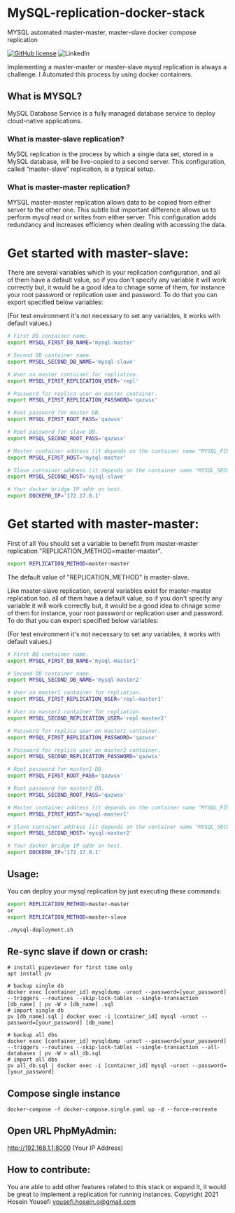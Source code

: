 # MySQL-replication-docker-stack
MYSQL automated master-master, master-slave docker compose replication


[![GitHub license](https://img.shields.io/github/license/hosein-yousefii/MySQL-replication-docker-stack)](https://github.com/hosein-yousefii/MySQL-replication-docker-stack/blob/master/LICENSE)
![LinkedIn](https://shields.io/badge/style-hoseinyousefii-black?logo=linkedin&label=LinkedIn&link=https://www.linkedin.com/in/hoseinyousefi)


Implementing a master-master or master-slave mysql replication is always a challenge. I Automated this process by using docker containers.

## What is MYSQL?

MySQL Database Service is a fully managed database service to deploy cloud-native applications.

### What is master-slave replication?

MySQL replication is the process by which a single data set, stored in a MySQL database, will be live-copied to a second server. This configuration, called “master-slave” replication, is a typical setup.

### What is master-master replication?

MYSQL master-master replication allows data to be copied from either server to the other one. This subtle but important difference allows us to perform mysql read or writes from either server. This configuration adds redundancy and increases efficiency when dealing with accessing the data.

# Get started with master-slave:

There are several variables which is your replication configuration, and all of them have a default value, so if you don't specify any variable it will work correctly but, it would be a good idea to chnage some of them, for instance your root password or replication user and password. To do that you can export specified below variables:

(For test environment it's not necessary to set any variables, it works with default values.)

```bash
# First DB container name.
export MYSQL_FIRST_DB_NAME='mysql-master'

# Second DB container name.
export MYSQL_SECOND_DB_NAME='mysql-slave'

# User on master container for repliation.
export MYSQL_FIRST_REPLICATION_USER='repl'

# Password for replica user on master container.
export MYSQL_FIRST_REPLICATION_PASSWORD='qazwsx'

# Root password for master DB.
export MYSQL_FIRST_ROOT_PASS='qazwsx'

# Root password for slave DB.
export MYSQL_SECOND_ROOT_PASS='qazwsx'

# Master container address (it depends on the container name "MYSQL_FIRST_DB_NAME" and should be same. You can specify IP addr instead "NOT RECOMMENDED").
export MYSQL_FIRST_HOST='mysql-master'

# Slave container address (it depends on the container name "MYSQL_SECOND_DB_NAME" and should be same. You can specify IP addr instead "NOT RECOMMENDED").
export MYSQL_SECOND_HOST='mysql-slave'

# Your docker bridge IP addr on host.
export DOCKER0_IP='172.17.0.1'

```

# Get started with master-master:

First of all You should set a variable to benefit from master-master replication "REPLICATION_METHOD=master-master".

```bash
export REPLICATION_METHOD=master-master
```

The default value of "REPLICATION_METHOD" is master-slave.

Like master-slave replication, several variables exist for master-master replication too. all of them have a default value, so if you don't specify any variable it will work correctly but, it would be a good idea to chnage some of them for instance, your root password or replication user and password. To do that you can export specified below variables:

(For test environment it's not necessary to set any variables, it works with default values.)

```bash
# First DB container name.
export MYSQL_FIRST_DB_NAME='mysql-master1'

# Second DB container name.
export MYSQL_SECOND_DB_NAME='mysql-master2'

# User on master1 container for repliation.
export MYSQL_FIRST_REPLICATION_USER='repl-master1'

# User on master2 container for repliation.
export MYSQL_SECOND_REPLICATION_USER='repl-master2'

# Password for replica user on master1 container.
export MYSQL_FIRST_REPLICATION_PASSWORD='qazwsx'

# Password for replica user on master2 container.
export MYSQL_SECOND_REPLICATION_PASSWORD='qazwsx'

# Root password for master1 DB.
export MYSQL_FIRST_ROOT_PASS='qazwsx'

# Root password for master2 DB.
export MYSQL_SECOND_ROOT_PASS='qazwsx'

# Master container address (it depends on the container name "MYSQL_FIRST_DB_NAME" and should be same. You can specify IP addr instead "NOT RECOMMENDED").
export MYSQL_FIRST_HOST='mysql-master1'

# Slave container address (it depends on the container name "MYSQL_SECOND_DB_NAME" and should be same. You can specify IP addr instead "NOT RECOMMENDED").
export MYSQL_SECOND_HOST='mysql-master2'

# Your docker bridge IP addr on host.
export DOCKER0_IP='172.17.0.1'

```
## Usage:

You can deploy your mysql replication by just executing these commands:

```bash
export REPLICATION_METHOD=master-master
or 
export REPLICATION_METHOD=master-slave

./mysql-deployment.sh
```

## Re-sync slave if down or crash:
```
# install pipeviewer for first time only
apt install pv

# backup single db
docker exec [container_id] mysqldump -uroot --password=[your_password] --triggers --routines --skip-lock-tables --single-transaction [db_name] | pv -W > [db_name] .sql
# import single db
pv [db_name].sql | docker exec -i [container_id] mysql -uroot --password=[your_password] [db_name]

# backup all dbs
docker exec [container_id] mysqldump -uroot --password=[your_password] --triggers --routines --skip-lock-tables --single-transaction --all-databases | pv -W > all_db.sql
# import all dbs
pv all_db.sql | docker exec -i [container_id] mysql -uroot --password=[your_password]
```

## Compose single instance
```
docker-compose -f docker-compose.single.yaml up -d --force-recreate
```

## Open URL PhpMyAdmin:
http://192.168.1.1:8000 (Your IP Address)

## How to contribute:
You are able to add other features related to this stack or expand it, it would be great to implement a replication for running instances.
Copyright 2021 Hosein Yousefi <yousefi.hosein.o@gmail.com>